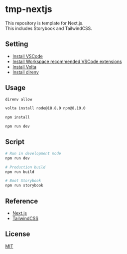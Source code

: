 # tmp-nextjs

This repository is template for Next.js.  
This includes Storybook and TailwindCSS.  

## Setting

- [Install VSCode](https://azure.microsoft.com/ja-jp/products/visual-studio-code/)
- [Install Workspace recommended VSCode extensions](https://code.visualstudio.com/docs/editor/extension-marketplace#_workspace-recommended-extensions)
- [Install Volta](https://docs.volta.sh/guide/getting-started)
- [Install direnv](https://github.com/direnv/direnv)

## Usage

```zsh
direnv allow

volta install node@18.8.0 npm@8.19.0

npm install

npm run dev
```

## Script

```zsh
# Run in development mode
npm run dev

# Production build
npm run build

# Boot Storybook
npm run storybook
```

## Reference

- [Next.js](https://nextjs.org/)
- [TailwindCSS](https://tailwindui.com/)

## License

[MIT](https://opensource.org/licenses/MIT)
